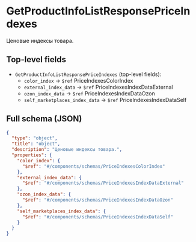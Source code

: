 # GetProductInfoListResponsePriceIndexes

Ценовые индексы товара.

## Top-level fields
- `GetProductInfoListResponsePriceIndexes` (top-level fields):
  - `color_index` → `$ref` PriceIndexesColorIndex
  - `external_index_data` → `$ref` PriceIndexesIndexDataExternal
  - `ozon_index_data` → `$ref` PriceIndexesIndexDataOzon
  - `self_marketplaces_index_data` → `$ref` PriceIndexesIndexDataSelf

## Full schema (JSON)
```json
{
  "type": "object",
  "title": "object",
  "description": "Ценовые индексы товара.",
  "properties": {
    "color_index": {
      "$ref": "#/components/schemas/PriceIndexesColorIndex"
    },
    "external_index_data": {
      "$ref": "#/components/schemas/PriceIndexesIndexDataExternal"
    },
    "ozon_index_data": {
      "$ref": "#/components/schemas/PriceIndexesIndexDataOzon"
    },
    "self_marketplaces_index_data": {
      "$ref": "#/components/schemas/PriceIndexesIndexDataSelf"
    }
  }
}
```
